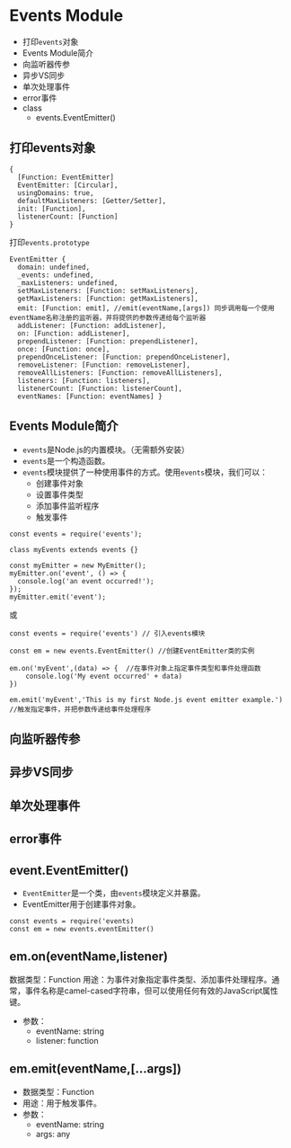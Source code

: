 # Events Module
- 打印`events`对象
- Events Module简介
- 向监听器传参
- 异步VS同步
- 单次处理事件
- error事件
- class
    - events.EventEmitter()

## 打印events对象
```
{
  [Function: EventEmitter]
  EventEmitter: [Circular],
  usingDomains: true,
  defaultMaxListeners: [Getter/Setter],
  init: [Function],
  listenerCount: [Function] 
}
```
打印`events.prototype`

```
EventEmitter {
  domain: undefined,
  _events: undefined,
  _maxListeners: undefined,
  setMaxListeners: [Function: setMaxListeners],
  getMaxListeners: [Function: getMaxListeners],
  emit: [Function: emit], //emit(eventName,[args]) 同步调用每一个使用eventName名称注册的监听器，并将提供的参数传递给每个监听器   
  addListener: [Function: addListener],
  on: [Function: addListener],
  prependListener: [Function: prependListener],
  once: [Function: once],
  prependOnceListener: [Function: prependOnceListener],
  removeListener: [Function: removeListener],
  removeAllListeners: [Function: removeAllListeners],
  listeners: [Function: listeners],
  listenerCount: [Function: listenerCount],
  eventNames: [Function: eventNames] }
```

## Events Module简介
- `events`是Node.js的内置模块。（无需额外安装）
- `events`是一个构造函数。
- `events`模块提供了一种使用事件的方式。使用`events`模块，我们可以：
  - 创建事件对象
  - 设置事件类型
  - 添加事件监听程序
  - 触发事件

```
const events = require('events');

class myEvents extends events {}

const myEmitter = new MyEmitter();
myEmitter.on('event', () => {
  console.log('an event occurred!');
});
myEmitter.emit('event');
```
或
```
const events = require('events') // 引入events模块

const em = new events.EventEmitter() //创建EventEmitter类的实例

em.on('myEvent',(data) => {  //在事件对象上指定事件类型和事件处理函数
    console.log('My event occurred' + data)
})

em.emit('myEvent','This is my first Node.js event emitter example.') //触发指定事件，并把参数传递给事件处理程序
```
## 向监听器传参
## 异步VS同步
## 单次处理事件
## error事件
## event.EventEmitter()
- `EventEmitter`是一个类，由`events`模块定义并暴露。
- EventEmitter用于创建事件对象。

```
const events = require('events)
const em = new events.eventEmitter()
```

## em.on(eventName,listener)
数据类型：Function
用途：为事件对象指定事件类型、添加事件处理程序。通常，事件名称是camel-cased字符串，但可以使用任何有效的JavaScript属性键。
- 参数：
  - eventName: string
  - listener: function

## em.emit(eventName,[...args])
- 数据类型：Function
- 用途：用于触发事件。
- 参数：
  - eventName: string  
  - args: any
